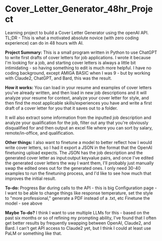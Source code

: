 # Cover_Letter_Generator_48hr_Project
Learning project to build a Cover Letter Generator using the openAI API.
TL;DR - This is what a motivated absolute novice (with zero coding experience) can do in 48 hours with AI.



**Project Summary:**
This is a small program written in Python to use ChatGPT to write first drafts of cover letters for job applications.
I wrote it because I'm looking for a job, and starting cover letters is always a little bit intimidating - so having something to edit
is much more helpful. I have no coding background, except AMIGA BASIC when I was 9 - but by working with Claude2, ChatGPT, and Bard, this was the result.

**How it works:**
You can load in your resume and examples of cover letters you've already written, and then load in new job descriptions and it will 
analyze your resume for context, analyze your cover letter for style, and then find the most applicable skills/experiences you have
and write a first draft of a cover letter for you that it saves out to a folder.

It will also extract some information from the inputted job description and analyze your qualification for the job, 
filter out any that you're obviously disqualified for and then output an excel file where you can sort by salary, remote/in-office,
and qualification.

**Other things:**
I also want to finetune a model to better reflect how I would write cover letters, so I had it export a JSON in the format that
the OpenAI finetuning upload expects.  The JSON has the job description and the generated cover letter as input:output keyvalue pairs,
and once I've edited the generated cover letters the way I want them, I'll probably just manually swap the edited ones out for the generated ones.
I only need 30-40 examples to run the finetuning process, and I'd like to see how much that improves the initial result.



**To-do:**
Progress Bar during calls to the API - this is big
Configuration page - I want to be able to change things like response temperature, set the style to "more professional," generate a PDF instead of a .txt, etc
Finetune the model - see above

**Maybe To-do?**
I think I want to use multiple LLMs for this - based on the past six months or so of refining my prompting ability, I've found that I often get
better results by frequently swapping between OpenAI, Claude2, and Bard.  I can't get API access to Claude2 yet, but I think I could at least use
PaLM or something like that.
